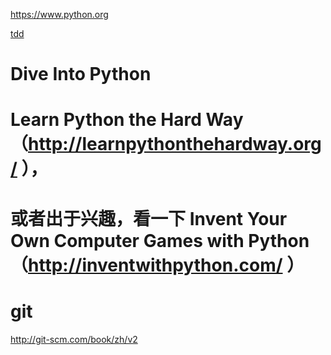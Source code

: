 https://www.python.org

[tdd](https://github.com/hiro-9999/blog/blob/master/.Android/Python/%E6%B5%8B%E8%AF%95%E9%A9%B1%E5%8A%A8%E5%BC%80%E5%8F%91.md)

# Dive Into Python 

# Learn Python the Hard Way （http://learnpythonthehardway.org/ ），

# 或者出于兴趣，看一下 Invent Your Own Computer Games with Python （http://inventwithpython.com/ ）

# git 
http://git-scm.com/book/zh/v2
